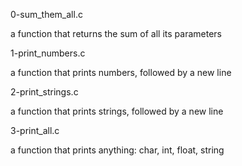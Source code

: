 0-sum_them_all.c

a function that returns the sum of all its parameters

1-print_numbers.c

a function that prints numbers, followed by a new line

2-print_strings.c

a function that prints strings, followed by a new line

3-print_all.c

a function that prints anything: char, int, float, string
